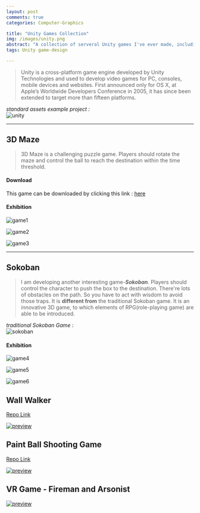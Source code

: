 ```yaml
---
layout: post
comments: true
categories: Computer-Graphics

title: "Unity Games Collection"
img: /images/unity.png
abstract: "A collection of serveral Unity games I've ever made, including 3D Maze, 3D Sokoban, Wall Walker and AR Shooting Game."
tags: Unity game-design

---
```


> Unity is a cross-platform game engine developed by Unity Technologies and used to develop video games for PC, consoles, mobile devices and websites. First announced only for OS X, at Apple’s Worldwide Developers Conference in 2005, it has since been extended to target more than fifteen platforms.

*standard assets example project :*
<br/>
![unity](./unity.jpg)

***

## 3D Maze

> 3D Maze is a challenging puzzle game. Players should rotate the maze and control the ball to reach the destination within the time threshold.

#### Download

This game can be downloaded by clicking this link : [here](./game.zip)

#### Exhibition

![game1](./game1.png)

![game2](./game2.png)

![game3](./game3.png)

***

## Sokoban

> I am developing another interesting game-***Sokoban***. Players should control the character to push the box to the destination. There're lots of obstacles on the path. So you have to act with wisdom to avoid those traps. It is **different from** the traditional Sokoban game. It is an innovative 3D game, to which elements of RPG(role-playing game) are able to be introduced.

*traditional Sokoban Game :*
<br/>
![sokoban](./sokoban.png)

#### Exhibition

![game4](./game4.png)

![game5](./game5.png)

![game6](./61.png)

## Wall Walker

[Repo Link](https://github.com/immiao/Wall-Walker)

[![preview](http://img.youtube.com/vi/kuEZSES3RVs/0.jpg)](https://www.youtube.com/watch?v=kuEZSES3RVs)

## Paint Ball Shooting Game

[Repo Link](https://github.com/immiao/CIS568-PaintBall-Framework)

[![preview](http://img.youtube.com/vi/APja_SLWHcY/0.jpg)](https://www.youtube.com/watch?v=APja_SLWHcY)

## VR Game - Fireman and Arsonist

[![preview](http://img.youtube.com/vi/nhi-h6H8YNg/0.jpg)](https://www.youtube.com/watch?v=nhi-h6H8YNg)